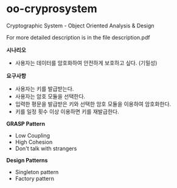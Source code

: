 # oo-cryprosystem
Cryptographic System - Object Oriented Analysis &amp; Design 

For more detailed description is in the file description.pdf

**시나리오** <br> 
- 사용자는 데이터를 암호화하여 안전하게 보호하고 싶다. (기밀성) <br>

**요구사항** <br>
- 사용자는 키를 발급받는다.
- 사용자는 암호 모듈을 선택한다.
- 입력한 평문을 발급받은 키와 선택한 암호 모듈을 이용하여 암호화한다.
- 키를 일정 횟수 이상 이용하면 키를 재발급한다.

**GRASP Pattern** <br>
- Low Coupling
- High Cohesion
- Don't talk with strangers

**Design Patterns** <br>
- Singleton pattern
- Factory pattern
